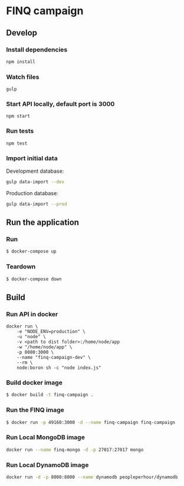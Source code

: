 # FINQ campaign

## Develop

### Install dependencies
```bash
npm install
```

### Watch files
```
gulp
```

### Start API locally, default port is 3000
```
npm start
```

### Run tests
```
npm test
```

### Import initial data
Development database:
```bash
gulp data-import --dev
```

Production database:
```bash
gulp data-import --prod
```


## Run the application
### Run
```bash
$ docker-compose up
```
### Teardown
```bash
$ docker-compose down 
```

## Build
### Run API in docker
```
docker run \
    -e "NODE_ENV=production" \
    -u "node" \
    -v <path to dist folder>:/home/node/app
    -w "/home/node/app" \
    -p 8080:3000 \
    --name "finq-campaign-dev" \
    --rm \
    node:boron sh -c "node index.js"
```

### Build docker image

```bash
$ docker build -t finq-campaign .
```


### Run the FINQ image 

```bash
$ docker run -p 49160:3000 -d --name finq-campaign finq-campaign
```

### Run Local MongoDB image
```bash
docker run --name finq-mongo -d -p 27017:27017 mongo
```

### Run Local DynamoDB image
```bash
docker run -d -p 8000:8000 --name dynamodb peopleperhour/dynamodb
```